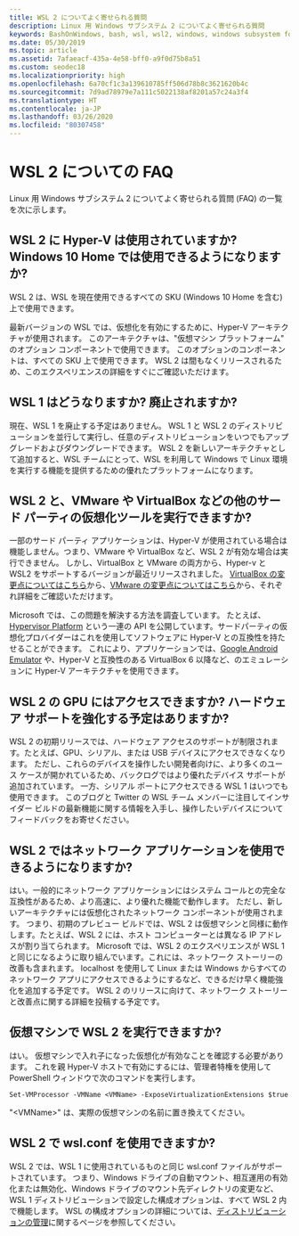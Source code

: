 ```yaml
---
title: WSL 2 についてよく寄せられる質問
description: Linux 用 Windows サブシステム 2 についてよく寄せられる質問
keywords: BashOnWindows, bash, wsl, wsl2, windows, windows subsystem for linux, windowssubsystem, ubuntu, debian, suse, windows 10, インストール
ms.date: 05/30/2019
ms.topic: article
ms.assetid: 7afaeacf-435a-4e58-bff0-a9f0d75b8a51
ms.custom: seodec18
ms.localizationpriority: high
ms.openlocfilehash: 6a70cf1c3a139610785ff506d78b8c3621620b4c
ms.sourcegitcommit: 7d9ad78979e7a111c5022138af8201a57c24a3f4
ms.translationtype: HT
ms.contentlocale: ja-JP
ms.lasthandoff: 03/26/2020
ms.locfileid: "80307458"
---
```

# <a name="wsl-2-faq"></a>WSL 2 についての FAQ

Linux 用 Windows サブシステム 2 についてよく寄せられる質問 (FAQ) の一覧を次に示します。

## <a name="does-wsl-2-use-hyper-v-will-it-be-available-on-windows-10-home"></a>WSL 2 に Hyper-V は使用されていますか? Windows 10 Home では使用できるようになりますか?

WSL 2 は、WSL を現在使用できるすべての SKU (Windows 10 Home を含む) 上で使用できます。

最新バージョンの WSL では、仮想化を有効にするために、Hyper-V アーキテクチャが使用されます。 このアーキテクチャは、"仮想マシン プラットフォーム" のオプション コンポーネントで使用できます。 このオプションのコンポーネントは、すべての SKU 上で使用できます。 WSL 2 は間もなくリリースされるため、このエクスペリエンスの詳細をすぐにご確認いただけます。

## <a name="what-will-happen-to-wsl-1-will-it-be-abandoned"></a>WSL 1 はどうなりますか? 廃止されますか?

現在、WSL 1 を廃止する予定はありません。 WSL 1 と WSL 2 のディストリビューションを並行して実行し、任意のディストリビューションをいつでもアップグレードおよびダウングレードできます。 WSL 2 を新しいアーキテクチャとして追加すると、WSL チームにとって、WSL を利用して Windows で Linux 環境を実行する機能を提供するための優れたプラットフォームになります。

## <a name="will-i-be-able-to-run-wsl-2-and-other-3rd-party-virtualization-tools-such-as-vmware-or-virtualbox"></a>WSL 2 と、VMware や VirtualBox などの他のサード パーティの仮想化ツールを実行できますか?

一部のサード パーティ アプリケーションは、Hyper-V が使用されている場合は機能しません。つまり、VMware や VirtualBox など、WSL 2 が有効な場合は実行できません。 しかし、VirtualBox と VMware の両方から、Hyper-v と WSL2 をサポートするバージョンが最近リリースされました。 [VirtualBox の変更点についてはこちら][1]から、[VMware の変更点についてはこちら][4]から、それぞれ詳細をご確認いただけます。

Microsoft では、この問題を解決する方法を調査しています。 たとえば、[Hypervisor Platform][2] という一連の API を公開しています。サードパーティの仮想化プロバイダーはこれを使用してソフトウェアに Hyper-V との互換性を持たせることができます。 これにより、アプリケーションでは、[Google Android Emulator][3] や、Hyper-V と互換性のある VirtualBox 6 以降など、のエミュレーションに Hyper-V アーキテクチャを使用できます。

## <a name="can-i-access-the-gpu-in-wsl-2-are-there-plans-to-increase-hardware-support"></a>WSL 2 の GPU にはアクセスできますか? ハードウェア サポートを強化する予定はありますか?

WSL 2 の初期リリースでは、ハードウェア アクセスのサポートが制限されます。たとえば、GPU、シリアル、または USB デバイスにアクセスできなくなります。 ただし、これらのデバイスを操作したい開発者向けに、より多くのユース ケースが開かれているため、バックログではより優れたデバイス サポートが追加されています。 一方、シリアル ポートにアクセスできる WSL 1 はいつでも使用できます。 このブログと Twitter の WSL チーム メンバーに注目してインサイダー ビルドの最新機能に関する情報を入手し、操作したいデバイスについてフィードバックをお寄せください。

## <a name="will-wsl-2-be-able-to-use-networking-applications"></a>WSL 2 ではネットワーク アプリケーションを使用できるようになりますか?

はい。一般的にネットワーク アプリケーションにはシステム コールとの完全な互換性があるため、より高速に、より優れた機能で動作します。 ただし、新しいアーキテクチャには仮想化されたネットワーク コンポーネントが使用されます。 つまり、初期のプレビュー ビルドでは、WSL 2 は仮想マシンと同様に動作します。たとえば、WSL 2 には、ホスト コンピューターとは異なる IP アドレスが割り当てられます。 Microsoft では、WSL 2 のエクスペリエンスが WSL 1 と同じになるように取り組んでいます。これには、ネットワーク ストーリーの改善も含まれます。 localhost を使用して Linux または Windows からすべてのネットワーク アプリにアクセスできるようにするなど、できるだけ早く機能強化を追加する予定です。 WSL 2 のリリースに向けて、ネットワーク ストーリーと改善点に関する詳細を投稿する予定です。

## <a name="can-i-run-wsl-2-in-a-virtual-machine"></a>仮想マシンで WSL 2 を実行できますか?

はい。 仮想マシンで入れ子になった仮想化が有効なことを確認する必要があります。 これを親 Hyper-V ホストで有効にするには、管理者特権を使用して PowerShell ウィンドウで次のコマンドを実行します。

`Set-VMProcessor -VMName <VMName> -ExposeVirtualizationExtensions $true`

"&lt;VMName&gt;" は、実際の仮想マシンの名前に置き換えてください。

## <a name="can-i-use-wslconf-in-wsl-2"></a>WSL 2 で wsl.conf を使用できますか?

WSL 2 では、WSL 1 に使用されているものと同じ wsl.conf ファイルがサポートされています。 つまり、Windows ドライブの自動マウント、相互運用の有効化または無効化、Windows ドライブのマウント先ディレクトリの変更など、WSL 1 ディストリビューションで設定した構成オプションは、すべて WSL 2 内で機能します。 WSL の構成オプションの詳細については、[ディストリビューションの管理](./wsl-config.md)に関するページを参照してください。 

 [1]: https://www.virtualbox.org/wiki/Changelog-6.0
 [2]: https://docs.microsoft.com/en-us/virtualization/api/
 [3]: https://devblogs.microsoft.com/visualstudio/hyper-v-android-emulator-support/
 [4]: https://blogs.vmware.com/workstation/2020/01/vmware-workstation-tech-preview-20h1.html